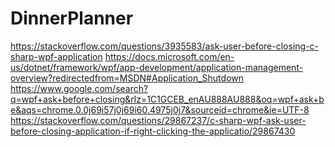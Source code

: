 # DinnerPlanner
https://stackoverflow.com/questions/3935583/ask-user-before-closing-c-sharp-wpf-application
https://docs.microsoft.com/en-us/dotnet/framework/wpf/app-development/application-management-overview?redirectedfrom=MSDN#Application_Shutdown
https://www.google.com/search?q=wpf+ask+before+closing&rlz=1C1GCEB_enAU888AU888&oq=wpf+ask+be&aqs=chrome.0.0j69i57j0j69i60.4975j0j7&sourceid=chrome&ie=UTF-8
https://stackoverflow.com/questions/29867237/c-sharp-wpf-ask-user-before-closing-application-if-right-clicking-the-applicatio/29867430
